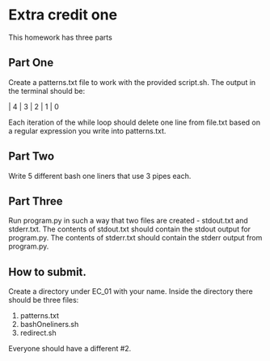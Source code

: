 # Extra credit one

This homework has three parts

## Part One

Create a patterns.txt file to work with the provided script.sh. 
The output in the terminal should be:

 | 4
 | 3
 | 2
 | 1
 | 0

Each iteration of the while loop should delete one line from file.txt based on a regular expression you write into patterns.txt.

## Part Two
Write 5 different bash one liners that use 3 pipes each.

## Part Three
Run program.py in such a way that two files are created - stdout.txt and stderr.txt. The contents of stdout.txt should contain
the stdout output for program.py. The contents of stderr.txt should contain the stderr output from program.py.

## How to submit. 
Create a directory under EC_01 with your name. Inside the directory there should be three files: 

1. patterns.txt
2. bashOneliners.sh
3. redirect.sh

Everyone should have a different #2. 
